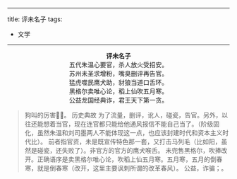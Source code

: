 ---
title: 评未名子
tags:
  - 文学
 ---
 
<center>
<strong>评未名子</strong><br/>
五代朱温心要官，杀人放火受招安。<br/>
苏州未圣求增粉，嘴臭删评再告官。<br/>
猛虎噬民鹰犬助，豺狼当道口舌环。<br/>
黑格尔卖唯心论，稻上仙吹五月寒。<br/>
公益龙国经典诈，君王天下第一贪。
</center>

> 狗叫的厉害👍🏻。
> 历史典故
> 为了流量，删评，讹人，碰瓷，告官。另外，以往还能想着当官，现在连官都只能给他通风报信不能自己当了。（阶级固化，虽然朱温和刘司墨两人不能体现这一点，也应该封建时代和资本主义时代比）。
> 前者指官资，未是既宣传特色那一套，又打击马列毛（比如阳，虽然是碰瓷，还失败了）。非官方的官方的鹰犬喉舌。
> 未兜售黑格尔，吹捧改开。正确语序是卖黑格尔唯心论，吹稻上仙五月寒。五月寒，五月的倒春寒，就是倒春寒（改开，这里主要讽刺所谓的改革春风）。
> 公益，诈骗；。
<!--stackedit_data:
eyJoaXN0b3J5IjpbLTExMDU0MDY0NzBdfQ==
-->